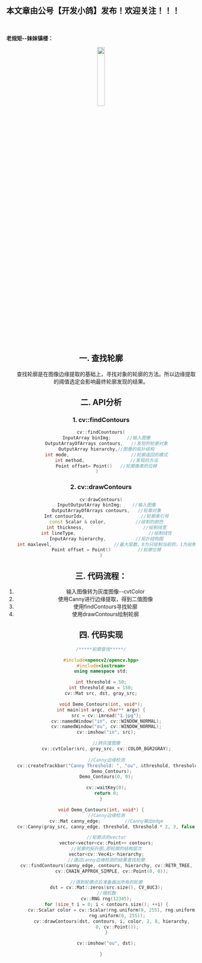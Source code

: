 ﻿## 本文章由公号【开发小鸽】发布！欢迎关注！！！
<br>

**老规矩--妹妹镇楼：**
<center>
<img src="https://img-blog.csdnimg.cn/20200721223424816.JPG"   width="20%">


## 一. 查找轮廓
&nbsp;  &nbsp;  &nbsp;  &nbsp;查找轮廓是在图像边缘提取的基础上，寻找对象的轮廓的方法。所以边缘提取的阈值选定会影响最终轮廓发现的结果。
## 二. API分析
### 1. cv::findContours

```cpp
cv::findCountours(
	InputArray binImg;		//输入图像
	OutputArrayOfArrays contours,	//发现的轮廓对象
	OutputArray hierarchy,//图像的拓扑结构
	int mode,						//轮廓返回的模式
	int method,					//发现的方法
	Point offset= Point()	//轮廓像素的位移
)	
```

### 2. cv::drawContours

```cpp
cv:drawContours(
	InputOutputArray binImg;	//输入图像
	OutputArrayOfArrays contours,	//轮廓对象
	Int contourIdx,						//轮廓索引号
	const Scalar & color,			//绘制的颜色
	int thickness,						//绘制线宽
	int lineType,							//绘制线性
	InputArray hierarchy,			//拓扑结构图
	int maxlevel,						//最大层数，0为只绘制当前的，1为绘制当前及内嵌的轮廓
	Point offset = Point()			//轮廓位移
)
```

## 三. 代码流程：
1. 输入图像转为灰度图像--cvtColor
2. 使用Canny进行边缘提取，得到二值图像
3. 使用findContours寻找轮廓
4. 使用drawContours绘制轮廓

## 四. 代码实现
```cpp
/*****轮廓查找*****/

#include<opencv2/opencv.hpp>
#include<iostream>
using namespace std;

int threshold = 50;
int threshold_max = 150;
cv::Mat src, dst, gray_src;

void Demo_Contours(int, void*);
int main(int argc, char** argv) {
	src = cv::imread("1.jpg");
	cv::namedWindow("in", cv::WINDOW_NORMAL);
	cv::namedWindow("ou", cv::WINDOW_NORMAL);
	cv::imshow("in", src);

	//转灰度图像
	cv::cvtColor(src, gray_src, cv::COLOR_BGR2GRAY);
	
	//Canny边缘检测
	cv::createTrackbar("Canny Threshold: ", "ou", &threshold, threshold_max,
		Demo_Contours);
	Demo_Contours(0, 0);

	cv::waitKey(0);
	return 0;
}

void Demo_Contours(int, void*) {
	//Canny边缘检测
	cv::Mat canny_edge;			//Canny输出edge
	cv::Canny(gray_src, canny_edge, threshold, threshold * 2, 3, false);

	//轮廓点的vector
	vector<vector<cv::Point>> contours;
	//轮廓的拓扑图,即轮廓的结构层次
	vector<cv::Vec4i> hierarchy;
	//通过canny边缘检测的结果查找轮廓
	cv::findContours(canny_edge, contours, hierarchy, cv::RETR_TREE,
		cv::CHAIN_APPROX_SIMPLE, cv::Point(0, 0));

	//得到轮廓点后准备画出所有的轮廓
	dst = cv::Mat::zeros(src.size(), CV_8UC3);
	//随机数
	cv::RNG rng(12345);
	for (size_t i = 0; i < contours.size(); ++i) {
		cv::Scalar color = cv::Scalar(rng.uniform(0, 255), rng.uniform(0, 255),
			rng.uniform(0, 255));
		cv::drawContours(dst, contours, i, color, 2, 8, hierarchy,
			0, cv::Point());
	}

	cv::imshow("ou", dst);

}
```

